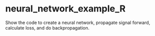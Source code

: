 # neural_network_example_R
Show the code to create a neural network, propagate signal forward, calculate loss, and do backpropagation.
